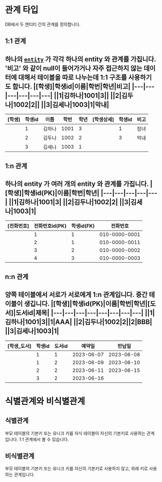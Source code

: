 # 관계 타입
DB에서 두 엔티티 간의 관계를 정의합니다.
## 1:1 관계
하나의 [`entity`](../01_database_environment/03_database.md#개체-entity) 가 각각 하나의 entity 와 관계를 가집니다. '비고' 와 같이 null이 들어가거나 자주 접근하지 않는 데이터에 대해서 테이블을 따로 나누는데 1:1 구조를 사용하기도 합니다.
|[학생]|학생id|이름|학번|학년|비고|
|---|---|---|---|---|---|
||1|김하나|1001|3||
||2|김두나|1002|2||
||3|김세나|1003|1|막내|
---
|[학생]|학생id|이름|학번|학년|[학생상세]|학생id|비고|
|---|---|---|---|---|---|---|---|
||1|김하나|1001|3||1|장녀|
||2|김두나|1002|2||3|막내|
||3|김세나|1003|1|
## 1:n 관계
하나의 entity 가 여러 개의 entity 와 관계를 가집니다.
|[학생]|학생id(PK)|이름|학번|학년|
|---|---|---|---|---|
||1|김하나|1001|3|
||2|김두나|1002|2|
||3|김세나|1003|1|
---
|[전화번호]|전화번호id(PK)|학생id(FK)|전화번호|
|---|---|---|---|
||1|1|010-0000-0001|
||2|1|010-0000-0011|
||3|2|010-0000-0002|
||4|3|010-0000-0003|
## n:n 관계
양쪽 테이블에서 서로가 서로에게 1:n 관계입니다. 중간 테이블이 생깁니다.
|[학생]|학생id(PK)|이름|학번|학년|[도서]|도서id|제목|
|---|---|---|---|---|---|---|---|
||1|김하나|1001|3||1|AAA|
||2|김두나|1002|2||2|BBB|
||3|김세나|1003|1|
---
|[학생_도서]|학생id|도서id|예약일|반납일|
|---|---|---|---|---|
||1|1|2023-06-07|2023-06-08|
||1|2|2023-06-09|2023-06-10|
||2|2|2023-06-11|2023-06-15|
||3|2|2023-06-16||
# 식별관계와 비식별관계
## 식별관계
부모 테이블의 기본키 또는 유니크 키를 자식 테이블이 자신의 기본키로 사용하는 관계입니다. 1:1 관계에서 볼 수 있습니다.
## 비식별관계 
부모 테이블의 기본키 또는 유니크 키를 자신의 기본키로 사용하지 않고, 외래 키로 사용하는 관계입니다. 